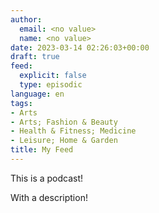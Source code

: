 ```yaml
---
author:
  email: <no value>
  name: <no value>
date: 2023-03-14 02:26:03+00:00
draft: true
feed:
  explicit: false
  type: episodic
language: en
tags:
- Arts
- Arts; Fashion & Beauty
- Health & Fitness; Medicine
- Leisure; Home & Garden
title: My Feed
---
```


This is a podcast!

With a description!